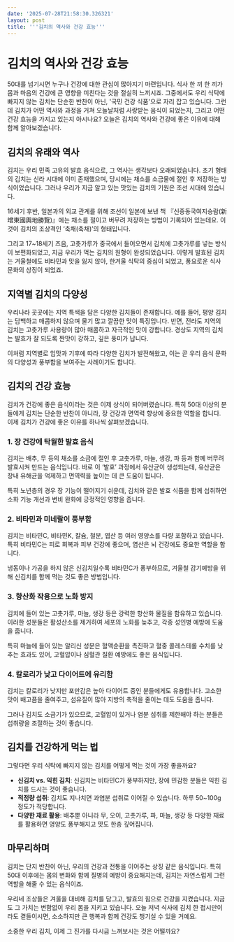 ```yaml
---
date: '2025-07-28T21:58:30.326321'
layout: post
title: '''김치의 역사와 건강 효능'''
---
```


# 김치의 역사와 건강 효능

50대를 넘기시면 누구나 건강에 대한 관심이 많아지기 마련입니다. 식사 한 끼 한 끼가 몸과 마음의 건강에 큰 영향을 미친다는 것을 절실히 느끼시죠. 그중에서도 우리 식탁에 빠지지 않는 김치는 단순한 반찬이 아닌, '국민 건강 식품'으로 자리 잡고 있습니다. 그런데 김치가 어떤 역사와 과정을 거쳐 오늘날처럼 사랑받는 음식이 되었는지, 그리고 어떤 건강 효능을 가지고 있는지 아시나요? 오늘은 김치의 역사와 건강에 좋은 이유에 대해 함께 알아보겠습니다.

## 김치의 유래와 역사

김치는 우리 민족 고유의 발효 음식으로, 그 역사는 생각보다 오래되었습니다. 초기 형태의 김치는 신라 시대에 이미 존재했으며, 당시에는 채소를 소금물에 절인 후 저장하는 방식이었습니다. 그러나 우리가 지금 알고 있는 맛있는 김치의 기원은 조선 시대에 있습니다.

16세기 후반, 일본과의 외교 관계를 위해 조선이 일본에 보낸 책 『신증동국여지승람(新增東國輿地勝覽)』에는 채소를 절이고 버무려 저장하는 방법이 기록되어 있는데요. 이것이 김치의 조상격인 ‘축채(축채)’의 형태입니다.

그리고 17~18세기 즈음, 고춧가루가 중국에서 들어오면서 김치에 고춧가루를 넣는 방식이 보편화되었고, 지금 우리가 먹는 김치의 원형이 완성되었습니다. 이렇게 발효된 김치는 겨울철에도 비타민과 맛을 잃지 않아, 한겨울 식탁의 중심이 되었고, 풍요로운 식사 문화의 상징이 되었죠.

## 지역별 김치의 다양성

우리나라 곳곳에는 지역 특색을 담은 다양한 김치들이 존재합니다. 예를 들어, 평양 김치는 담백하고 매콤하지 않으며 물기 많고 깔끔한 맛이 특징입니다. 반면, 전라도 지역의 김치는 고춧가루 사용량이 많아 매콤하고 자극적인 맛이 강합니다. 경상도 지역의 김치는 발효가 잘 되도록 짠맛이 강하고, 깊은 풍미가 납니다.

이처럼 지역별로 입맛과 기후에 따라 다양한 김치가 발전해왔고, 이는 곧 우리 음식 문화의 다양성과 풍부함을 보여주는 사례이기도 합니다.

## 김치의 건강 효능

김치가 건강에 좋은 음식이라는 것은 이제 상식이 되어버렸습니다. 특히 50대 이상의 분들에게 김치는 단순한 반찬이 아니라, 장 건강과 면역력 향상에 중요한 역할을 합니다. 이제 김치가 건강에 좋은 이유를 하나씩 살펴보겠습니다.

### 1. 장 건강에 탁월한 발효 음식

김치는 배추, 무 등의 채소를 소금에 절인 후 고춧가루, 마늘, 생강, 파 등과 함께 버무려 발효시켜 만드는 음식입니다. 바로 이 ‘발효’ 과정에서 유산균이 생성되는데, 유산균은 장내 유해균을 억제하고 면역력을 높이는 데 큰 도움이 됩니다.

특히 노년층의 경우 장 기능이 떨어지기 쉬운데, 김치와 같은 발효 식품을 함께 섭취하면 소화 기능 개선과 변비 완화에 긍정적인 영향을 줍니다.

### 2. 비타민과 미네랄이 풍부함

김치는 비타민C, 비타민K, 칼슘, 철분, 엽산 등 여러 영양소를 다량 포함하고 있습니다. 특히 비타민C는 피로 회복과 피부 건강에 좋으며, 엽산은 뇌 건강에도 중요한 역할을 합니다.

냉동이나 가공을 하지 않은 신김치일수록 비타민C가 풍부하므로, 겨울철 감기예방을 위해 신김치를 함께 먹는 것도 좋은 방법입니다.

### 3. 항산화 작용으로 노화 방지

김치에 들어 있는 고춧가루, 마늘, 생강 등은 강력한 항산화 물질을 함유하고 있습니다. 이러한 성분들은 활성산소를 제거하여 세포의 노화를 늦추고, 각종 성인병 예방에 도움을 줍니다.

특히 마늘에 들어 있는 알리신 성분은 혈액순환을 촉진하고 혈중 콜레스테롤 수치를 낮추는 효과도 있어, 고혈압이나 심혈관 질환 예방에도 좋은 음식입니다.

### 4. 칼로리가 낮고 다이어트에 유리함

김치는 칼로리가 낮지만 포만감은 높아 다이어트 중인 분들에게도 유용합니다. 고소한 맛이 배고픔을 줄여주고, 섬유질이 많아 지방의 축적을 줄이는 데도 도움을 줍니다.

그러나 김치도 소금기가 있으므로, 고혈압이 있거나 염분 섭취를 제한해야 하는 분들은 섭취량을 조절하는 것이 좋습니다.

## 김치를 건강하게 먹는 법

그렇다면 우리 식탁에 빠지지 않는 김치를 어떻게 먹는 것이 가장 좋을까요?

- **신김치 vs. 익힌 김치**: 신김치는 비타민C가 풍부하지만, 장에 민감한 분들은 익힌 김치를 드시는 것이 좋습니다.
- **적정량 섭취**: 김치도 지나치면 과염분 섭취로 이어질 수 있습니다. 하루 50~100g 정도가 적당합니다.
- **다양한 재료 활용**: 배추뿐 아니라 무, 오이, 고춧가루, 파, 마늘, 생강 등 다양한 재료를 활용하면 영양도 풍부해지고 맛도 한층 깊어집니다.

## 마무리하며

김치는 단지 반찬이 아닌, 우리의 건강과 전통을 이어주는 상징 같은 음식입니다. 특히 50대 이후에는 몸의 변화와 함께 질병의 예방이 중요해지는데, 김치는 자연스럽게 그런 역할을 해줄 수 있는 음식이죠.

우리네 조상들은 겨울을 대비해 김치를 담그고, 발효의 힘으로 건강을 지켰습니다. 지금도 그 가치는 변함없이 우리 몸을 지키고 있습니다. 오늘 저녁 식사에 김치 한 접시만이라도 곁들이시면, 소소하지만 큰 행복과 함께 건강도 챙기실 수 있을 거예요.

소중한 우리 김치, 이제 그 진가를 다시금 느껴보시는 것은 어떨까요?